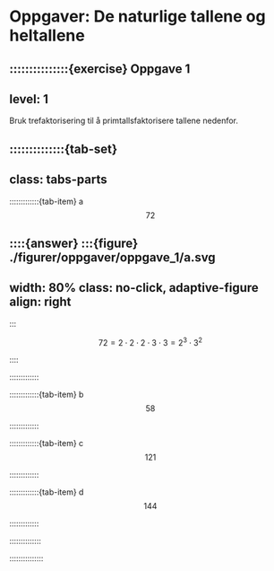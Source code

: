 # Oppgaver: De naturlige tallene og heltallene


:::::::::::::::{exercise} Oppgave 1
---
level: 1
---
Bruk trefaktorisering til å primtallsfaktorisere tallene nedenfor.

::::::::::::::{tab-set}
---
class: tabs-parts
---
:::::::::::::{tab-item} a
$$
72
$$

::::{answer}
:::{figure} ./figurer/oppgaver/oppgave_1/a.svg
---
width: 80%
class: no-click, adaptive-figure
align: right
---
:::

$$
72 = 2 \cdot 2 \cdot 2 \cdot 3 \cdot 3 = 2^3 \cdot 3^2
$$

::::

:::::::::::::


:::::::::::::{tab-item} b
$$
58
$$

:::::::::::::



:::::::::::::{tab-item} c
$$
121
$$

:::::::::::::


:::::::::::::{tab-item} d
$$
144
$$

:::::::::::::

::::::::::::::


:::::::::::::::